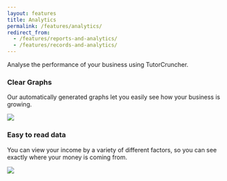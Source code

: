 ```yaml
---
layout: features
title: Analytics
permalink: /features/analytics/
redirect_from:
  - /features/reports-and-analytics/
  - /features/records-and-analytics/
---
```

Analyse the performance of your business using TutorCruncher.

### Clear Graphs

Our automatically generated graphs let you easily see how your business is growing.

<a href="{{ site.static}}/img/features/analytics-graph.png" data-lightbox="lightbox" data-title="TutorCruncher's Analytics Graph" class="thumbnail">
  <img src="{{ site.static}}/img/features/analytics-graph.png" alt-text="TutorCruncher's Analytics Graph"/>
</a>

### Easy to read data

You can view your income by a variety of different factors, so you can see exactly where your money is coming from.

<a href="{{ site.static}}/img/features/income-breakdown.png" data-lightbox="lightbox" data-title="TutorCruncher's Income Breakdown" class="thumbnail">
  <img src="{{ site.static}}/img/features/income-breakdown.png" alt-text="TutorCruncher's Income Breakdown"/>
</a>